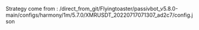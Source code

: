 Strategy come from : /direct_from_git/Flyingtoaster/passivbot_v5.8.0-main/configs/harmony/1m/5.7.0/XMRUSDT_20220717071307_ad2c7/config.json